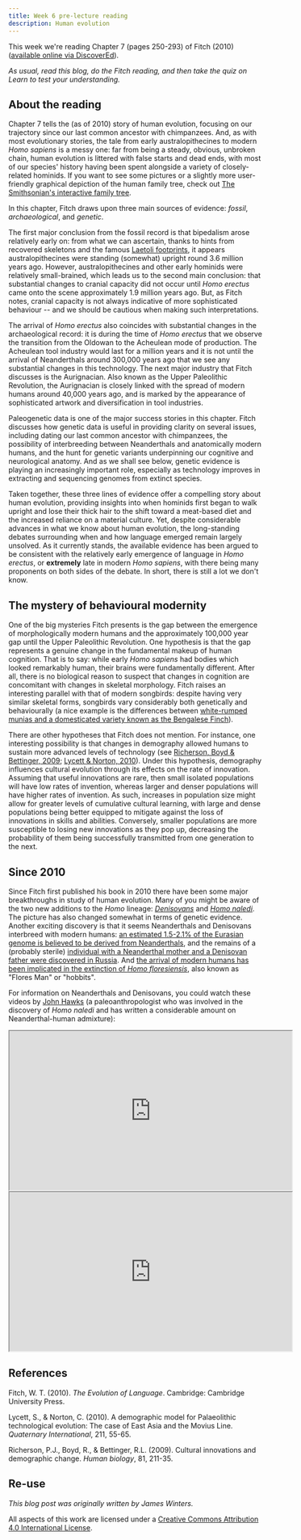 ```yaml
---
title: Week 6 pre-lecture reading
description: Human evolution
---
```


This week we're reading Chapter 7 (pages 250-293) of Fitch (2010) ([available online via DiscoverEd](https://discovered.ed.ac.uk/permalink/44UOE_INST/7g3mt6/alma9922363073502466)). 

*As usual, read this blog, do the Fitch reading, and then take the quiz on Learn to test your understanding.*


## About the reading

Chapter 7 tells the (as of 2010) story of human evolution, focusing on our trajectory since our last common ancestor with chimpanzees. And, as with most evolutionary stories, the tale from early australopithecines to modern *Homo sapiens* is a messy one: far from being a steady, obvious, unbroken chain, human evolution is littered with false starts and dead ends, with most of our species' history having been spent alongside a variety of closely-related hominids. If you want to see some pictures or a slightly more user-friendly graphical depiction of the human family tree, check out [The Smithsonian's interactive family tree](http://humanorigins.si.edu/evidence/human-family-tree).

In this chapter, Fitch draws upon three main sources of evidence: *fossil*, *archaeological*, and *genetic*.

The first major conclusion from the fossil record is that bipedalism arose relatively early on: from what we can ascertain, thanks to hints from recovered skeletons and the famous [Laetoli footprints](https://en.wikipedia.org/wiki/Laetoli), it appears australopithecines were standing (somewhat) upright round 3.6 million years ago. However, australopithecines and other early hominids were relatively small-brained, which leads us to the second main conclusion: that substantial changes to cranial capacity did not occur until *Homo erectus* came onto the scene approximately 1.9 million years ago. But, as Fitch notes, cranial capacity is not always indicative of more sophisticated behaviour -- and we should be cautious when making such interpretations.

The arrival of *Homo erectus* also coincides with substantial changes in the archaeological record: it is during the time of *Homo erectus* that we observe the transition from the Oldowan to the Acheulean mode of production. The Acheulean tool industry would last for a million years and it is not until the arrival of Neanderthals around 300,000 years ago that we see any substantial changes in this technology. The next major industry that Fitch discusses is the Aurignacian. Also known as the Upper Paleolithic Revolution, the Aurignacian is closely linked with the spread of modern humans around 40,000 years ago, and is marked by the appearance of sophisticated artwork and diversification in tool industries.

Paleogenetic data is one of the major success stories in this chapter. Fitch discusses how genetic data is useful in providing clarity on several issues, including dating our last common ancestor with chimpanzees, the possibility of interbreeding between Neanderthals and anatomically modern humans, and the hunt for genetic variants underpinning our cognitive and neurological anatomy. And as we shall see below, genetic evidence is playing an increasingly important role, especially as technology improves in extracting and sequencing genomes from extinct species.

Taken together, these three lines of evidence offer a compelling story about human evolution, providing insights into when hominids first began to walk upright and lose their thick hair to the shift toward a meat-based diet and the increased reliance on a material culture. Yet, despite considerable advances in what we know about human evolution, the long-standing debates surrounding when and how language emerged remain largely unsolved. As it currently stands, the available evidence has been argued to be consistent with the relatively early emergence of language in *Homo erectus*, or **extremely** late in modern *Homo sapiens*, with there being many proponents on both sides of the debate. In short, there is still a lot we don't know.

## The mystery of behavioural modernity

One of the big mysteries Fitch presents is the gap between the emergence of morphologically modern humans and the approximately 100,000 year gap until the Upper Paleolithic Revolution. One hypothesis is that the gap represents a genuine change in the fundamental makeup of human cognition. That is to say: while early *Homo sapiens* had bodies which looked remarkably human, their brains were fundamentally different. After all, there is no biological reason to suspect that changes in cognition are concomitant with changes in skeletal morphology. Fitch raises an interesting parallel with that of modern songbirds: despite having very similar skeletal forms, songbirds vary considerably both genetically and behaviourally (a nice example is the differences between [white-rumped munias and a domesticated variety known as the Bengalese Finch](http://link.springer.com/article/10.1007/s10336-015-1283-5)).

There are other hypotheses that Fitch does not mention. For instance, one interesting possibility is that changes in demography allowed humans to sustain more advanced levels of technology (see [Richerson, Boyd & Bettinger, 2009](http://www.ncbi.nlm.nih.gov/pubmed/19943744); [Lycett & Norton, 2010](http://www.sciencedirect.com/science/article/pii/S1040618208003479)). Under this hypothesis, demography influences cultural evolution through its effects on the rate of innovation. Assuming that useful innovations are rare, then small isolated populations will have low rates of invention, whereas larger and denser populations will have higher rates of invention. As such, increases in population size might allow for greater levels of cumulative cultural learning, with large and dense populations being better equipped to mitigate against the loss of innovations in skills and abilities. Conversely, smaller populations are more susceptible to losing new innovations as they pop up, decreasing the probability of them being successfully transmitted from one generation to the next.

## Since 2010

Since Fitch first published his book in 2010 there have been some major breakthroughs in study of human evolution. Many of you might be aware of the two new additions to the *Homo* lineage: *[Denisovans](https://en.wikipedia.org/wiki/Denisovan)* and *[Homo naledi](https://en.wikipedia.org/wiki/Homo_naledi)*. The picture has also changed somewhat in terms of genetic evidence. Another exciting discovery is that it seems Neanderthals and Denisovans interbreed with modern humans: [an estimated 1.5-2.1% of the Eurasian genome is believed to be derived from Neanderthals](http://www.nature.com/nature/journal/v505/n7481/full/nature12886.html), and the remains of a (probably sterile) [individual with a Neanderthal mother and a Denisovan father were discovered in Russia](https://www.nature.com/articles/s41586-018-0455-x). And [the arrival of modern humans has been implicated in the extinction of *Homo floresiensis*](https://en.wikipedia.org/wiki/Homo_floresiensis#Extinction), also known as "Flores Man" or "hobbits".

For information on Neanderthals and Denisovans, you could watch these videos by [John Hawks](https://en.wikipedia.org/wiki/John_D._Hawks) (a paleoanthropologist who was involved in the discovery of *Homo naledi* and has written a considerable amount on Neanderthal-human admixture):

<iframe width="560" height="315"
src="https://www.youtube.com/embed/5OVRLKI0MK4"
allow="accelerometer; autoplay; encrypted-media; gyroscope; picture-in-picture"
allowfullscreen></iframe>

<iframe width="560" height="315"
src="https://www.youtube.com/embed/UTe6vEyhULI"
allow="accelerometer; autoplay; encrypted-media; gyroscope; picture-in-picture"
allowfullscreen></iframe>

## References

Fitch, W. T. (2010). *The Evolution of Language*. Cambridge: Cambridge
University Press.

Lycett, S., & Norton, C. (2010). A demographic model for Palaeolithic
technological evolution: The case of East Asia and the Movius Line.
*Quaternary International*, 211, 55-65.

Richerson, P.J., Boyd, R., & Bettinger, R.L. (2009). Cultural
innovations and demographic change. *Human biology*, 81, 211-35.

## Re-use

*This blog post was originally written by James Winters.*

All aspects of this work are licensed under a [Creative Commons Attribution 4.0 International License](http://creativecommons.org/licenses/by/4.0/).
